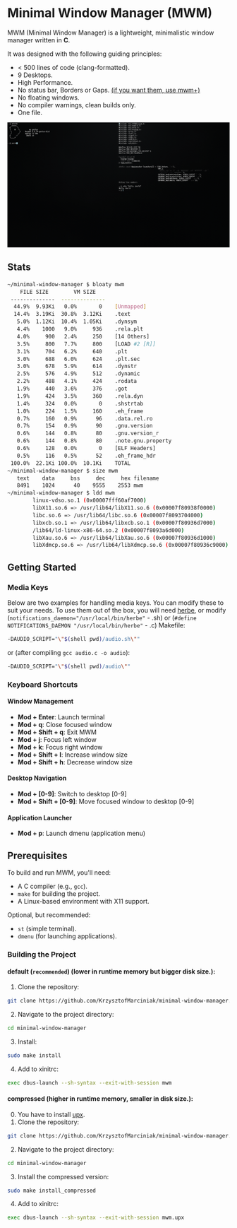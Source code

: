 # Minimal Window Manager (MWM)

MWM (Minimal Window Manager) is a lightweight, minimalistic window manager written in **C**.
 
It was designed with the following guiding principles:
* < 500 lines of code (clang-formatted).
* 9 Desktops.
* High Performance.
* No status bar, Borders or Gaps. [(if you want them, use mwm+)](https://github.com/KrzysztofMarciniak/minimal-window-manager-plus)
* No floating windows.
* No compiler warnings, clean builds only.
* One file.

![screenshot](screenshot.png)
## Stats
```bash
~/minimal-window-manager $ bloaty mwm 
    FILE SIZE        VM SIZE    
 --------------  -------------- 
  44.9%  9.93Ki   0.0%       0    [Unmapped]
  14.4%  3.19Ki  30.8%  3.12Ki    .text
   5.0%  1.12Ki  10.4%  1.05Ki    .dynsym
   4.4%    1000   9.0%     936    .rela.plt
   4.0%     900   2.4%     250    [14 Others]
   3.5%     800   7.7%     800    [LOAD #2 [R]]
   3.1%     704   6.2%     640    .plt
   3.0%     688   6.0%     624    .plt.sec
   3.0%     678   5.9%     614    .dynstr
   2.5%     576   4.9%     512    .dynamic
   2.2%     488   4.1%     424    .rodata
   1.9%     440   3.6%     376    .got
   1.9%     424   3.5%     360    .rela.dyn
   1.4%     324   0.0%       0    .shstrtab
   1.0%     224   1.5%     160    .eh_frame
   0.7%     160   0.9%      96    .data.rel.ro
   0.7%     154   0.9%      90    .gnu.version
   0.6%     144   0.8%      80    .gnu.version_r
   0.6%     144   0.8%      80    .note.gnu.property
   0.6%     128   0.0%       0    [ELF Headers]
   0.5%     116   0.5%      52    .eh_frame_hdr
 100.0%  22.1Ki 100.0%  10.1Ki    TOTAL
~/minimal-window-manager $ size mwm 
   text    data     bss     dec     hex filename
   8491    1024      40    9555    2553 mwm
~/minimal-window-manager $ ldd mwm 
        linux-vdso.so.1 (0x00007fff60af7000)
        libX11.so.6 => /usr/lib64/libX11.so.6 (0x00007f80938f0000)
        libc.so.6 => /usr/lib64/libc.so.6 (0x00007f8093704000)
        libxcb.so.1 => /usr/lib64/libxcb.so.1 (0x00007f80936d7000)
        /lib64/ld-linux-x86-64.so.2 (0x00007f8093a6d000)
        libXau.so.6 => /usr/lib64/libXau.so.6 (0x00007f80936d1000)
        libXdmcp.so.6 => /usr/lib64/libXdmcp.so.6 (0x00007f80936c9000)
```

## Getting Started

### Media Keys
Below are two examples for handling media keys. You can modify these to suit your needs. To use them out of the box, you will need [herbe](https://github.com/dudik/herbe), or modify (`notifications_daemon="/usr/local/bin/herbe"` - .sh) or (`#define NOTIFICATIONS_DAEMON "/usr/local/bin/herbe"` - .c)
Makefile:
```bash
-DAUDIO_SCRIPT="\"$(shell pwd)/audio.sh\""
```
or (after compiling `gcc audio.c -o audio`):
```bash
-DAUDIO_SCRIPT="\"$(shell pwd)/audio\""
```

### Keyboard Shortcuts

#### Window Management
- **Mod + Enter**: Launch terminal
- **Mod + q**: Close focused window
- **Mod + Shift + q**: Exit MWM
- **Mod + j**: Focus left window
- **Mod + k**: Focus right window
- **Mod + Shift + l**: Increase window size
- **Mod + Shift + h**: Decrease window size

#### Desktop Navigation
- **Mod + [0-9]**: Switch to desktop [0-9]
- **Mod + Shift + [0-9]**: Move focused window to desktop [0-9]

#### Application Launcher
- **Mod + p**: Launch dmenu (application menu)

## Prerequisites
To build and run MWM, you'll need:
- A C compiler (e.g., `gcc`).
- `make` for building the project.
- A Linux-based environment with X11 support.

Optional, but recommended:
- `st` (simple terminal).
- `dmenu` (for launching applications).

### Building the Project
#### default (`recommended`) (lower in runtime memory but bigger disk size.):
1. Clone the repository:
```bash
git clone https://github.com/KrzysztofMarciniak/minimal-window-manager.git
```
2. Navigate to the project directory: 
```bash
cd minimal-window-manager
```
3. Install:
```bash
sudo make install
```
4. Add to xinitrc:

```bash
exec dbus-launch --sh-syntax --exit-with-session mwm
```
#### compressed (higher in runtime memory, smaller in disk size.):
0. You have to install [upx](https://github.com/upx/upx).
1. Clone the repository:
```bash
git clone https://github.com/KrzysztofMarciniak/minimal-window-manager.git
```
2. Navigate to the project directory: 
```bash
cd minimal-window-manager
```
3. Install the compressed version:
```bash
sudo make install_compressed
```
4. Add to xinitrc:
```bash
exec dbus-launch --sh-syntax --exit-with-session mwm.upx
```